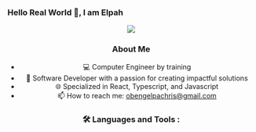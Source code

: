 ### Hello Real World 👋, I am Elpah
<div id="header" align="center">
<img src= "https://media.giphy.com/media/v1.Y2lkPTc5MGI3NjExY2cwZ3lvbXE2cHdjNjBsdXdpcjlwbzFna2k4eTYxamo0aGJjODBzZCZlcD12MV9pbnRlcm5hbF9naWZfYnlfaWQmY3Q9Zw/vzO0Vc8b2VBLi/giphy.gif"
</div>
  
### About Me
- 💻 Computer Engineer by training
- 🚀 Software Developer with a passion for creating impactful solutions
- 🌐 Specialized in React, Typescript, and Javascript
- 📫 How to reach me: obengelpachris@gmail.com

### :hammer_and_wrench: Languages and Tools :


